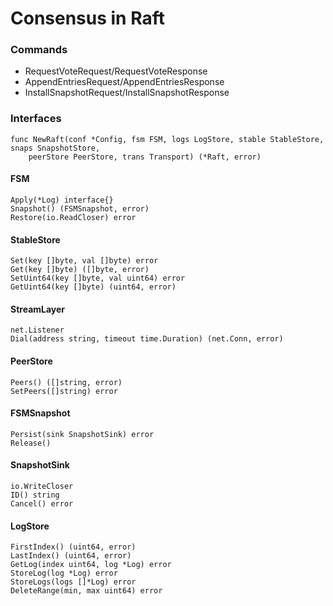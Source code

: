 # Consensus in Raft

### Commands

- RequestVoteRequest/RequestVoteResponse
- AppendEntriesRequest/AppendEntriesResponse
- InstallSnapshotRequest/InstallSnapshotResponse


### Interfaces

    func NewRaft(conf *Config, fsm FSM, logs LogStore, stable StableStore, snaps SnapshotStore,
        peerStore PeerStore, trans Transport) (*Raft, error)

#### FSM

    Apply(*Log) interface{}
    Snapshot() (FSMSnapshot, error)
    Restore(io.ReadCloser) error

#### StableStore

    Set(key []byte, val []byte) error
    Get(key []byte) ([]byte, error)
    SetUint64(key []byte, val uint64) error
    GetUint64(key []byte) (uint64, error)

#### StreamLayer

    net.Listener
    Dial(address string, timeout time.Duration) (net.Conn, error)

#### PeerStore

    Peers() ([]string, error)
    SetPeers([]string) error

#### FSMSnapshot

    Persist(sink SnapshotSink) error
    Release()

#### SnapshotSink

    io.WriteCloser
    ID() string
    Cancel() error

#### LogStore

    FirstIndex() (uint64, error)
    LastIndex() (uint64, error)
    GetLog(index uint64, log *Log) error
    StoreLog(log *Log) error
    StoreLogs(logs []*Log) error
    DeleteRange(min, max uint64) error

